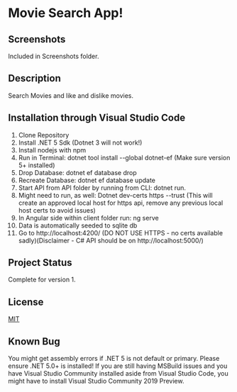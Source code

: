 # Movie Search App!
## Screenshots
 Included in Screenshots folder.

## Description
 Search Movies and like and dislike movies. 

## Installation through Visual Studio Code
 1. Clone Repository
 2. Install .NET 5 Sdk (Dotnet 3 will not work!) 
 3. Install nodejs with npm
 4. Run in Terminal: dotnet tool install --global dotnet-ef (Make sure version 5+ installed)
 5. Drop Database: dotnet ef database drop
 6. Recreate Database: dotnet ef database update
 7. Start API from API folder by running from CLI: dotnet run. 
 8. Might need to run, as well: Dotnet dev-certs https --trust (This will create an approved local host for https api, remove any previous local host certs to avoid issues)
 9. In Angular side within client folder run: ng serve
 10. Data is automatically seeded to sqlite db
 11. Go to http://localhost:4200/ (DO NOT USE HTTPS - no certs available sadly)(Disclaimer - C# API should be on http://localhost:5000/)
 
## Project Status
 Complete for version 1.
 
## License
 [MIT](https://choosealicense.com/licenses/mit/)
 
## Known Bug
 You might get assembly errors if .NET 5 is not default or primary. Please ensure .NET 5.0+ is installed! If you are still having MSBuild issues and you have Visual Studio Community installed aside from Visual Studio Code, you might have to install Visual Studio Community 2019 Preview.
